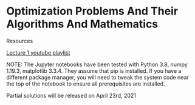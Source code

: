 # Optimization Problems And Their Algorithms And Mathematics
Resources

[Lecture 1 youtube playlist](https://www.youtube.com/playlist?list=PLbZhQRxUimh57G5JtnDA6p9-MYmbHMeP9)

NOTE: The Jupyter notebooks have been tested with Python 3.8, numpy 1.19.3, matplotlib 3.3.4. They assume that pip is installed. If you have a different package manager, you will need to tweak the system code near the top of the notebook to ensure all prerequisites are installed.

Partial solutions will be released on April 23rd, 2021
